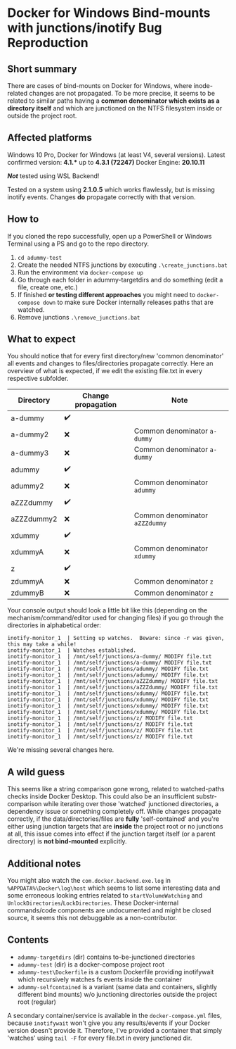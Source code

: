 # Docker for Windows Bind-mounts with junctions/inotify Bug Reproduction

## Short summary

There are cases of bind-mounts on Docker for Windows, where inode-related changes are not propagated.
To be more precise, it seems to be related to similar paths having a **common denominator which exists as a directory itself** and which are junctioned on the NTFS filesystem inside or outside the project root.

## Affected platforms

Windows 10 Pro, Docker for Windows (at least V4, several versions).
Latest confirmed version: **4.1.\*** up to **4.3.1 (72247)**
Docker Engine: **20.10.11**

**_Not_** tested using WSL Backend!

Tested on a system using **2.1.0.5** which works flawlessly, but is missing inotify events. Changes **do** propagate correctly with that version.

## How to

If you cloned the repo successfully, open up a PowerShell or Windows Terminal using a PS
and go to the repo directory.

1. `cd adummy-test`
2. Create the needed NTFS junctions by executing `.\create_junctions.bat`
3. Run the environment via `docker-compose up`
4. Go through each folder in adummy-targetdirs and do something (edit a file, create one, etc.)
5. If finished **or testing different approaches** you might need to `docker-compose down` to make sure Docker internally releases paths that are watched.
6. Remove junctions `.\remove_junctions.bat`

## What to expect

You should notice that for every first directory/new 'common denominator' all events and changes to files/directories propagate correctly.
Here an overview of what is expected, if we edit the existing file.txt in every respective subfolder.

Directory|Change propagation|Note
---------|------|----
a-dummy|:heavy_check_mark:|
a-dummy2|:x:|Common denominator `a-dummy`
a-dummy3|:x:|Common denominator `a-dummy`
adummy|:heavy_check_mark:|
adummy2|:x:|Common denominator `adummy`
aZZZdummy|:heavy_check_mark:|
aZZZdummy2|:x:|Common denominator `aZZZdummy`
xdummy|:heavy_check_mark:|
xdummyA|:x:|Common denominator `xdummy`
z|:heavy_check_mark:|
zdummyA|:x:|Common denominator `z`
zdummyB|:x:|Common denominator `z`

Your console output should look a little bit like this (depending on the mechanism/command/editor used for changing files) if you go through the directories in alphabetical order:

```
inotify-monitor_1  | Setting up watches.  Beware: since -r was given, this may take a while!
inotify-monitor_1  | Watches established.
inotify-monitor_1  | /mnt/self/junctions/a-dummy/ MODIFY file.txt
inotify-monitor_1  | /mnt/self/junctions/a-dummy/ MODIFY file.txt
inotify-monitor_1  | /mnt/self/junctions/adummy/ MODIFY file.txt
inotify-monitor_1  | /mnt/self/junctions/adummy/ MODIFY file.txt
inotify-monitor_1  | /mnt/self/junctions/aZZZdummy/ MODIFY file.txt
inotify-monitor_1  | /mnt/self/junctions/aZZZdummy/ MODIFY file.txt
inotify-monitor_1  | /mnt/self/junctions/xdummy/ MODIFY file.txt
inotify-monitor_1  | /mnt/self/junctions/xdummy/ MODIFY file.txt
inotify-monitor_1  | /mnt/self/junctions/xdummy/ MODIFY file.txt
inotify-monitor_1  | /mnt/self/junctions/xdummy/ MODIFY file.txt
inotify-monitor_1  | /mnt/self/junctions/z/ MODIFY file.txt
inotify-monitor_1  | /mnt/self/junctions/z/ MODIFY file.txt
inotify-monitor_1  | /mnt/self/junctions/z/ MODIFY file.txt
inotify-monitor_1  | /mnt/self/junctions/z/ MODIFY file.txt
```

We're missing several changes here.

## A wild guess

This seems like a string comparison gone wrong, related to watched-paths checks inside Docker Desktop. This could also be an insufficient substr-comparison while iterating over those 'watched' junctioned directories, a dependency issue or something completely off.
While changes propagate correctly, if the data/directories/files are **fully** 'self-contained' and you're either using junction targets that are **inside** the project root or no junctions at all, this issue comes into effect if the junction target itself (or a parent directory) is **not bind-mounted** explicitly.

## Additional notes

You might also watch the `com.docker.backend.exe.log` in `%APPDATA%\Docker\log\host` which seems to list some interesting data and some erroneous looking entries related to `startVolumeWatching` and `UnlockDirectories`/`LockDirectories`.
These Docker-internal commands/code components are undocumented and might be closed source, it seems this not debuggable as a non-contributor.

## Contents

- `adummy-targetdirs` (dir) contains to-be-junctioned directories
- `adummy-test` (dir) is a docker-compose project root
- `adummy-test\Dockerfile` is a custom Dockerfile providing inotifywait which recursively watches fs events inside the container
- `adummy-selfcontained` is a variant (same data and containers, slightly different bind mounts) w/o junctioning directories outside the project root (regular)

A secondary container/service is available in the `docker-compose.yml` files, because `inotifywait` won't give you any results/events if your Docker version doesn't provide it. Therefore, I've provided a container that simply 'watches' using `tail -F` for every file.txt in every junctioned dir.
